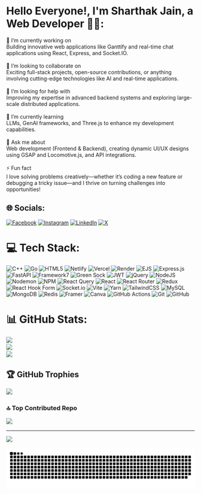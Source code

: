 # Hello Everyone!, I'm Sharthak Jain, a Web Developer 👋🏼:
🔭 I’m currently working on<br>Building innovative web applications like Ganttify and real-time chat applications using React, Express, and Socket.IO.<br><br>👯 I’m looking to collaborate on<br>Exciting full-stack projects, open-source contributions, or anything involving cutting-edge technologies like AI and real-time applications.<br><br>🤝 I’m looking for help with<br>Improving my expertise in advanced backend systems and exploring large-scale distributed applications.<br><br>🌱 I’m currently learning<br> LLMs, GenAI frameworks, and Three.js to enhance my development capabilities.<br><br>💬 Ask me about<br>Web development (Frontend & Backend), creating dynamic UI/UX designs using GSAP and Locomotive.js, and API integrations.<br><br>⚡ Fun fact<br>I love solving problems creatively—whether it’s coding a new feature or debugging a tricky issue—and I thrive on turning challenges into opportunities!


## 🌐 Socials:
[![Facebook](https://img.shields.io/badge/Facebook-%231877F2.svg?logo=Facebook&logoColor=white)](https://facebook.com/https://www.facebook.com/profile.php?id=100071116050469) [![Instagram](https://img.shields.io/badge/Instagram-%23E4405F.svg?logo=Instagram&logoColor=white)](https://instagram.com/j.sharthak) [![LinkedIn](https://img.shields.io/badge/LinkedIn-%230077B5.svg?logo=linkedin&logoColor=white)](https://linkedin.com/in/https://www.linkedin.com/in/sharthak-jain-b03442 ) [![X](https://img.shields.io/badge/X-black.svg?logo=X&logoColor=white)](https://x.com/ShoryaJain2257) 

# 💻 Tech Stack:
![C++](https://img.shields.io/badge/c++-%2300599C.svg?style=for-the-badge&logo=c%2B%2B&logoColor=white) ![Go](https://img.shields.io/badge/go-%2300ADD8.svg?style=for-the-badge&logo=go&logoColor=white) ![HTML5](https://img.shields.io/badge/html5-%23E34F26.svg?style=for-the-badge&logo=html5&logoColor=white) ![Netlify](https://img.shields.io/badge/netlify-%23000000.svg?style=for-the-badge&logo=netlify&logoColor=#00C7B7) ![Vercel](https://img.shields.io/badge/vercel-%23000000.svg?style=for-the-badge&logo=vercel&logoColor=white) ![Render](https://img.shields.io/badge/Render-%46E3B7.svg?style=for-the-badge&logo=render&logoColor=white) ![EJS](https://img.shields.io/badge/ejs-%23B4CA65.svg?style=for-the-badge&logo=ejs&logoColor=black) ![Express.js](https://img.shields.io/badge/express.js-%23404d59.svg?style=for-the-badge&logo=express&logoColor=%2361DAFB) ![FastAPI](https://img.shields.io/badge/FastAPI-005571?style=for-the-badge&logo=fastapi) ![Framework7](https://img.shields.io/badge/framework7-%23EE350F.svg?style=for-the-badge&logo=framework7&logoColor=white) ![Green Sock](https://img.shields.io/badge/green%20sock-88CE02?style=for-the-badge&logo=greensock&logoColor=white) ![JWT](https://img.shields.io/badge/JWT-black?style=for-the-badge&logo=JSON%20web%20tokens) ![jQuery](https://img.shields.io/badge/jquery-%230769AD.svg?style=for-the-badge&logo=jquery&logoColor=white) ![NodeJS](https://img.shields.io/badge/node.js-6DA55F?style=for-the-badge&logo=node.js&logoColor=white) ![Nodemon](https://img.shields.io/badge/NODEMON-%23323330.svg?style=for-the-badge&logo=nodemon&logoColor=%BBDEAD) ![NPM](https://img.shields.io/badge/NPM-%23CB3837.svg?style=for-the-badge&logo=npm&logoColor=white) ![React Query](https://img.shields.io/badge/-React%20Query-FF4154?style=for-the-badge&logo=react%20query&logoColor=white) ![React](https://img.shields.io/badge/react-%2320232a.svg?style=for-the-badge&logo=react&logoColor=%2361DAFB) ![React Router](https://img.shields.io/badge/React_Router-CA4245?style=for-the-badge&logo=react-router&logoColor=white) ![Redux](https://img.shields.io/badge/redux-%23593d88.svg?style=for-the-badge&logo=redux&logoColor=white) ![React Hook Form](https://img.shields.io/badge/React%20Hook%20Form-%23EC5990.svg?style=for-the-badge&logo=reacthookform&logoColor=white) ![Socket.io](https://img.shields.io/badge/Socket.io-black?style=for-the-badge&logo=socket.io&badgeColor=010101) ![Vite](https://img.shields.io/badge/vite-%23646CFF.svg?style=for-the-badge&logo=vite&logoColor=white) ![Yarn](https://img.shields.io/badge/yarn-%232C8EBB.svg?style=for-the-badge&logo=yarn&logoColor=white) ![TailwindCSS](https://img.shields.io/badge/tailwindcss-%2338B2AC.svg?style=for-the-badge&logo=tailwind-css&logoColor=white) ![MySQL](https://img.shields.io/badge/mysql-4479A1.svg?style=for-the-badge&logo=mysql&logoColor=white) ![MongoDB](https://img.shields.io/badge/MongoDB-%234ea94b.svg?style=for-the-badge&logo=mongodb&logoColor=white) ![Redis](https://img.shields.io/badge/redis-%23DD0031.svg?style=for-the-badge&logo=redis&logoColor=white) ![Framer](https://img.shields.io/badge/Framer-black?style=for-the-badge&logo=framer&logoColor=blue) ![Canva](https://img.shields.io/badge/Canva-%2300C4CC.svg?style=for-the-badge&logo=Canva&logoColor=white) ![GitHub Actions](https://img.shields.io/badge/github%20actions-%232671E5.svg?style=for-the-badge&logo=githubactions&logoColor=white) ![Git](https://img.shields.io/badge/git-%23F05033.svg?style=for-the-badge&logo=git&logoColor=white) ![GitHub](https://img.shields.io/badge/github-%23121011.svg?style=for-the-badge&logo=github&logoColor=white)
# 📊 GitHub Stats:
![](https://github-readme-stats.vercel.app/api?username=Sharthak1705&theme=dark&hide_border=false&include_all_commits=false&count_private=false)<br/>
![](https://github-readme-streak-stats.herokuapp.com/?user=Sharthak1705&theme=dark&hide_border=false)<br/>
![](https://github-readme-stats.vercel.app/api/top-langs/?username=Sharthak1705&theme=dark&hide_border=false&include_all_commits=false&count_private=false&layout=compact)

## 🏆 GitHub Trophies
![](https://github-profile-trophy.vercel.app/?username=Sharthak1705&theme=radical&no-frame=false&no-bg=true&margin-w=4)

### 🔝 Top Contributed Repo
![](https://github-contributor-stats.vercel.app/api?username=Sharthak1705&limit=5&theme=dark&combine_all_yearly_contributions=true)

---
[![](https://visitcount.itsvg.in/api?id=Sharthak1705&icon=0&color=0)](https://visitcount.itsvg.in)




<picture>
  <source media="(prefers-color-scheme: dark)" srcset="https://raw.githubusercontent.com/Sharthak1705/Sharthak1705/output/github-snake-dark.svg" />
  <source media="(prefers-color-scheme: light)" srcset="https://raw.githubusercontent.com/Sharthak1705/Sharthak1705/output/github-snake.svg" />
  <img alt="github-snake" src="https://raw.githubusercontent.com/Sharthak1705/Sharthak1705/output/github-snake.svg" />
</picture>
